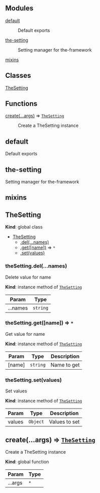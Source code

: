 <!--- Code generated by @the-/script-doc. DO NOT EDIT. -->

## Modules

<dl>
<dt><a href="#module_default">default</a></dt>
<dd><p>Default exports</p>
</dd>
<dt><a href="#module_the-setting">the-setting</a></dt>
<dd><p>Setting manager for the-framework</p>
</dd>
<dt><a href="#module_mixins">mixins</a></dt>
<dd></dd>
</dl>

## Classes

<dl>
<dt><a href="#TheSetting">TheSetting</a></dt>
<dd></dd>
</dl>

## Functions

<dl>
<dt><a href="#create">create(...args)</a> ⇒ <code><a href="#TheSetting">TheSetting</a></code></dt>
<dd><p>Create a TheSetting instance</p>
</dd>
</dl>

<a name="module_default"></a>

## default
Default exports

<a name="module_the-setting"></a>

## the-setting
Setting manager for the-framework

<a name="module_mixins"></a>

## mixins
<a name="TheSetting"></a>

## TheSetting
**Kind**: global class  

* [TheSetting](#TheSetting)
    * [.del(...names)](#TheSetting+del)
    * [.get([name])](#TheSetting+get) ⇒ <code>\*</code>
    * [.set(values)](#TheSetting+set)

<a name="TheSetting+del"></a>

### theSetting.del(...names)
Delete value for name

**Kind**: instance method of [<code>TheSetting</code>](#TheSetting)  

| Param | Type |
| --- | --- |
| ...names | <code>string</code> | 

<a name="TheSetting+get"></a>

### theSetting.get([name]) ⇒ <code>\*</code>
Get value for name

**Kind**: instance method of [<code>TheSetting</code>](#TheSetting)  

| Param | Type | Description |
| --- | --- | --- |
| [name] | <code>string</code> | Name to get |

<a name="TheSetting+set"></a>

### theSetting.set(values)
Set values

**Kind**: instance method of [<code>TheSetting</code>](#TheSetting)  

| Param | Type | Description |
| --- | --- | --- |
| values | <code>Object</code> | Values to set |

<a name="create"></a>

## create(...args) ⇒ [<code>TheSetting</code>](#TheSetting)
Create a TheSetting instance

**Kind**: global function  

| Param | Type |
| --- | --- |
| ...args | <code>\*</code> | 

